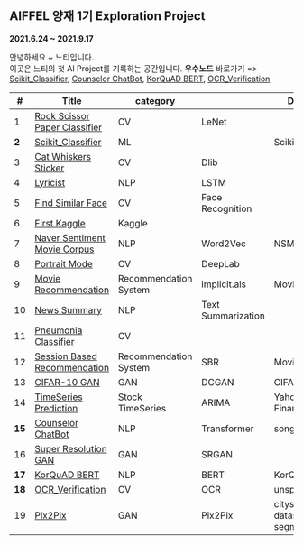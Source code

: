     
        

## AIFFEL 양재 1기 Exploration Project
**2021.6.24 ~ 2021.9.17**   


안녕하세요 ~ 느티입니다.   
이곳은 느티의 첫 AI Project를 기록하는 공간입니다.
**우수노드** 바로가기 => [Scikit_Classifier](https://github.com/babeebird/AIFFEL_Exploration/tree/master/E02_Scikit_Classifier), [Counselor ChatBot](https://github.com/babeebird/AIFFEL_Exploration/blob/master/E15_ChatBot_Transformer.ipynb), [KorQuAD BERT](https://github.com/babeebird/AIFFEL_Exploration/blob/master/E17_KorQuAD_BERT.ipynb), [OCR_Verification](https://github.com/babeebird/AIFFEL_Exploration/blob/master/E18_OCR_verification.ipynb)    

|#|Title|category||Dataset|
|--|--|--|--|--|
|1|[Rock Scissor Paper Classifier](https://github.com/babeebird/AIFFEL_Exploration/blob/master/E01_Rock_Scissor_Paper_Classifier.ipynb)|CV|LeNet||
|**2**|[Scikit_Classifier](https://github.com/babeebird/AIFFEL_Exploration/tree/master/E02_Scikit_Classifier)|ML||Scikit|
|3|[Cat Whiskers Sticker](https://github.com/babeebird/AIFFEL_Exploration/blob/master/E03_Cat_Whiskers_Sticker_App.ipynb)|CV|Dlib||
|4|[Lyricist](https://github.com/babeebird/AIFFEL_Exploration/blob/master/E04_Lyricist_LanguagModel.ipynb)|NLP|LSTM||
|5|[Find Similar Face](https://github.com/babeebird/AIFFEL_Exploration/blob/master/E05_FindSimilarFace.ipynb)|CV|Face Recognition||
|6|[First Kaggle](https://github.com/babeebird/AIFFEL_Exploration/blob/master/E06_first_kaggle.ipynb)|Kaggle|||
|7|[Naver Sentiment Movie Corpus](https://github.com/babeebird/AIFFEL_Exploration/blob/master/E07_Sentimental_NLP.ipynb)|NLP|Word2Vec|NSMC|
|8|[Portrait Mode](https://github.com/babeebird/AIFFEL_Exploration/blob/master/E08_portrait_mode.ipynb)|CV|DeepLab||
|9|[Movie Recommendation](https://github.com/babeebird/AIFFEL_Exploration/blob/master/E09_Movie_Recommendation.ipynb)|Recommendation System|implicit.als|Movielens|
|10|[News Summary](https://github.com/babeebird/AIFFEL_Exploration/blob/master/E10_News_Summary.ipynb)|NLP|Text Summarization|
|11|[Pneumonia Classifier](https://github.com/babeebird/AIFFEL_Exploration/blob/master/E11_Pneumonia_Classifier_CV.ipynb)|CV||
|12|[Session Based Recommendation](https://github.com/babeebird/AIFFEL_Exploration/blob/master/E12_Movielen_SBR.ipynb)|Recommendation System|SBR|Movielens|
|13|[CIFAR-10 GAN](https://github.com/babeebird/AIFFEL_Exploration/blob/master/E13_CIFAR-10_GAN.ipynb)|GAN|DCGAN|CIFAR-10|
|14|[TimeSeries Prediction](https://github.com/babeebird/AIFFEL_Exploration/blob/master/E14_TimeSeries_Prediction.ipynb)|Stock TimeSeries|ARIMA|Yahoo Finance|
|**15**|[Counselor ChatBot](https://github.com/babeebird/AIFFEL_Exploration/blob/master/E15_ChatBot_Transformer.ipynb)|NLP|Transformer|songys|
|16|[Super Resolution GAN](https://github.com/babeebird/AIFFEL_Exploration/blob/master/E16_SRGAN.ipynb)|GAN|SRGAN||
|**17**|[KorQuAD BERT](https://github.com/babeebird/AIFFEL_Exploration/blob/master/E17_KorQuAD_BERT.ipynb)|NLP|BERT|KorQuAD|
|**18**|[OCR_Verification](https://github.com/babeebird/AIFFEL_Exploration/blob/master/E18_OCR_verification.ipynb)|CV|OCR|unsplash|
|19|[Pix2Pix](https://github.com/babeebird/AIFFEL_Exploration/blob/master/E19_Pix2Pix_SegmentationMap.ipynb)|GAN|Pix2Pix|cityscapes dataset(image segmented)|
